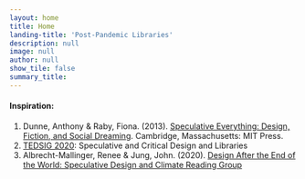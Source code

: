 ```yaml
---
layout: home
title: Home
landing-title: 'Post-Pandemic Libraries'
description: null
image: null
author: null
show_tile: false
summary_title:
---
```


#### Inspiration:
1. Dunne, Anthony & Raby, Fiona. (2013). [Speculative Everything: Design, Fiction, and Social Dreaming](http://www.worldcat.org/oclc/1100464370). Cambridge, Massachusetts: MIT Press.
2. [TEDSIG 2020](https://tedsig.alaoweb.org/): Speculative and Critical Design and Libraries
3. Albrecht-Mallinger, Renee & Jung, John. (2020). [Design After the End of the World: Speculative Design and Climate Reading Group](https://dzoladz.github.io/2020-reading-group/)
